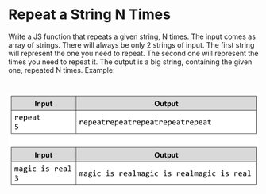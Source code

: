# Repeat a String N Times
Write a JS function that repeats a given string, N times.
The input comes as array of strings. There will always be only 2 strings of input. 
The first string will represent the one you need to repeat. 
The second one will represent the times you need to repeat it.
The output is a big string, containing the given one, repeated N times.
Example:

# ![Examples](example.png)














